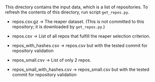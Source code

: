 This directory contains the input data, which is a list of repositories.
To refresh the contents of this directory, run script `get_repos.py`.

  * repos.csv.gz -> The reaper dataset.  (This is not committed to this repository; it is downloaded by `get_repos.py`.)

  * repos.csv -> List of all repos that fulfill the reaper selection criterion.

  * repos_with_hashes.csv -> repos.csv but with the tested commit for repository validation

  * repos_small.csv -> List of only 2 repos.

  * repos_small_with_hashes.csv -> repos_small.csv but with the tested commit for repository validation

